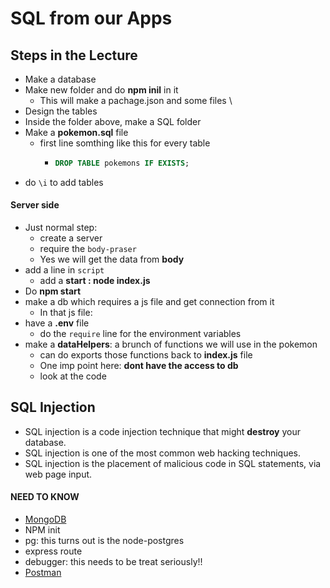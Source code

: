 # SQL from our Apps



## Steps in the Lecture

- Make a database
- Make new folder and do **npm inil** in it
  - This will make a pachage.json and some files \
- Design the tables
- Inside the folder above, make a SQL folder
- Make a **pokemon.sql** file
  - first line somthing like this for every table
    - ```sql
      DROP TABLE pokemons IF EXISTS;
      ```
- do ```\i``` to add tables

#### Server side
- Just normal step:
  - create a server 
  - require the ```body-praser```
  - Yes we will get the data from **body**
- add a line in ```script```
  - add a **start : node index.js**
- Do **npm start**
- make a db which requires a js file and get connection from it
  - In that js file:
- have a **.env** file
  - do the ```require``` line for the environment variables
- make a **dataHelpers**: a brunch of functions we will use in the pokemon
  - can do exports those functions back to **index.js** file
  - One imp point here: **dont have the access to db**
  - look at the code


## SQL Injection
- SQL injection is a code injection technique that might **destroy** your database.
- SQL injection is one of the most common web hacking techniques.
- SQL injection is the placement of malicious code in SQL statements, via web page input.

#### NEED TO KNOW
- [MongoDB](https://en.wikipedia.org/wiki/MongoDB)
- NPM init
- pg: this turns out is the node-postgres
- express route
- debugger: this needs to be treat seriously!!
- [Postman](https://www.getpostman.com)
